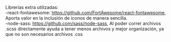 Librerías extra utilizadas:\
-react-fontawesome: https://github.com/FortAwesome/react-fontawesome, Aporta valor en la inclusión de iconos de manera sencilla.\
-node-sass: https://github.com/sass/node-sass, Al poder correr archivos .scss directamente ayuda a tener menos archivos y mejor organización, ya que no son necesarios archivos .css
